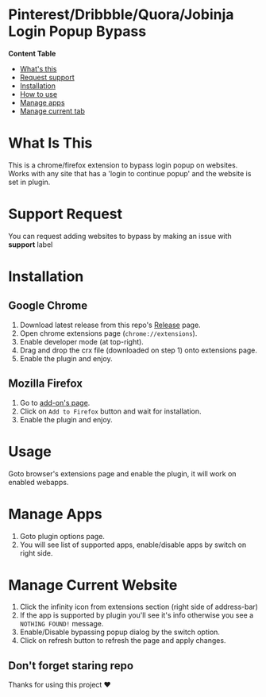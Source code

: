 # Pinterest/Dribbble/Quora/Jobinja Login Popup Bypass

**Content Table**
- [What's this](#what-is-this)
- [Request support](#support-request)
- [Installation](#installation)
- [How to use](#usage)
- [Manage apps](#manage-apps)
- [Manage current tab](#manage-current-website)

# What Is This

This is a chrome/firefox extension to bypass login popup on websites.
Works with any site that has a 'login to continue popup' and the website is set in plugin.

# Support Request
You can request adding websites to bypass by making an issue with **support** label

# Installation
## Google Chrome
1. Download latest release from this repo's [Release](https://github.com/Kazem-ma79/Login-Popup-Blocker/releases) page.
2. Open chrome extensions page (`chrome://extensions`).
3. Enable developer mode (at top-right).
4. Drag and drop the crx file (downloaded on step 1) onto extensions page.
5. Enable the plugin and enjoy.

## Mozilla Firefox
1. Go to [add-on's page](https://addons.mozilla.org/firefox/addon/login-popup-blocker/).
2. Click on `Add to Firefox` button and wait for installation.
3. Enable the plugin and enjoy.

# Usage
Goto browser's extensions page and enable the plugin, it will work on enabled webapps.

# Manage Apps
1. Goto plugin options page.
2. You will see list of supported apps, enable/disable apps by switch on right side.

# Manage Current Website
1. Click the infinity icon from extensions section (right side of address-bar)
2. If the app is supported by plugin you'll see it's info otherwise you see a `NOTHING FOUND!` message.
3. Enable/Disable bypassing popup dialog by the switch option.
4. Click on refresh button to refresh the page and apply changes.

## Don't forget staring repo
Thanks for using this project ♥
